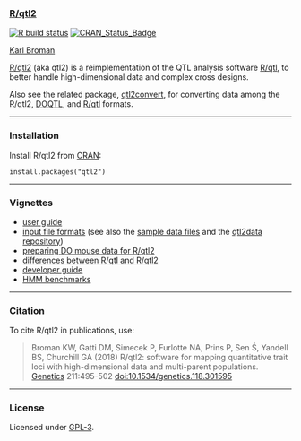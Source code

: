 ### [R/qtl2](https://kbroman.org/qtl2)

[![R build status](https://github.com/rqtl/qtl2/workflows/R-CMD-check/badge.svg)](https://github.com/rqtl/qtl2/actions)
[![CRAN_Status_Badge](https://www.r-pkg.org/badges/version/qtl2)](https://cran.r-project.org/package=qtl2)

[Karl Broman](https://kbroman.org)

[R/qtl2](https://kbroman.org/qtl2) (aka qtl2) is a reimplementation of
the QTL analysis software [R/qtl](https://rqtl.org), to better handle
high-dimensional data and complex cross designs.

Also see the related package,
[qtl2convert](https://github.com/rqtl/qtl2convert), for converting
data among the R/qtl2,
[DOQTL](https://www.bioconductor.org/packages/3.9/bioc/html/DOQTL.html),
and [R/qtl](https://rqtl.org) formats.

---

### Installation

Install R/qtl2 from [CRAN](https://cran.r-project.org):

    install.packages("qtl2")

---

### Vignettes

- [user guide](https://kbroman.org/qtl2/assets/vignettes/user_guide.html)
- [input file formats](https://kbroman.org/qtl2/assets/vignettes/input_files.html)
  (see also the
  [sample data files](https://kbroman.org/qtl2/pages/sampledata.html)
  and the [qtl2data repository](https://github.com/rqtl/qtl2data))
- [preparing DO mouse data for R/qtl2](https://kbroman.org/qtl2/pages/prep_do_data.html)
- [differences between R/qtl and R/qtl2](https://kbroman.org/qtl2/assets/vignettes/rqtl_diff.html)
- [developer guide](https://kbroman.org/qtl2/assets/vignettes/developer_guide.html)
- [HMM benchmarks](https://kbroman.org/qtl2/assets/vignettes/hmm_benchmarks.html)

---

### Citation

To cite R/qtl2 in publications, use:

> Broman KW, Gatti DM, Simecek P, Furlotte NA, Prins P, Sen &#346;,
> Yandell BS, Churchill GA (2018)
> R/qtl2: software for mapping quantitative trait loci with
> high-dimensional data and multi-parent populations.
> [Genetics](https://www.genetics.org) 211:495-502
> [doi:10.1534/genetics.118.301595](https://doi.org/10.1534/genetics.118.301595)

---

### License

Licensed under [GPL-3](https://www.r-project.org/Licenses/GPL-3).

